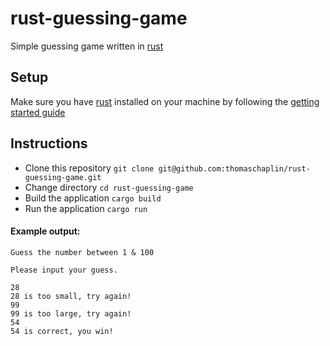 # rust-guessing-game

Simple guessing game written in [rust](https://www.rust-lang.org/)

## Setup

Make sure you have [rust](https://www.rust-lang.org/) installed on your machine by following the [getting started guide](https://www.rust-lang.org/learn/get-started)

## Instructions

* Clone this repository `git clone git@github.com:thomaschaplin/rust-guessing-game.git`
* Change directory `cd rust-guessing-game`
* Build the application `cargo build`
* Run the application `cargo run`

#### Example output:

```
Guess the number between 1 & 100

Please input your guess.

28
28 is too small, try again!
99
99 is too large, try again!
54
54 is correct, you win!
```

